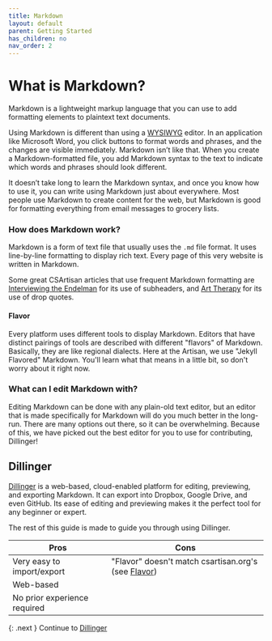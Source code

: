 ```yaml
---
title: Markdown
layout: default
parent: Getting Started
has_children: no
nav_order: 2
---
```

# What is Markdown?

Markdown is a lightweight markup language that you can use to add formatting elements to plaintext text documents. 

Using Markdown is different than using a [WYSIWYG](https://en.wikipedia.org/wiki/WYSIWYG) editor. In an application like Microsoft Word, you click buttons to format words and phrases, and the changes are visible immediately. Markdown isn’t like that. When you create a Markdown-formatted file, you add Markdown syntax to the text to indicate which words and phrases should look different.

It doesn’t take long to learn the Markdown syntax, and once you know how to use it, you can write using Markdown just about everywhere. Most people use Markdown to create content for the web, but Markdown is good for formatting everything from email messages to grocery lists.

### How does Markdown work?

Markdown is a form of text file that usually uses the `.md` file format. It uses line-by-line formatting to display rich text. Every page of this very website is written in Markdown. 

Some great CSArtisan articles that use frequent Markdown formatting are [Interviewing the Endelman](https://csartisan.github.io/interviewing-the-endelman/) for its use of subheaders, and [Art Therapy](https://csartisan.github.io/art-therapy/) for its use of drop quotes. 

#### Flavor

Every platform uses different tools to display Markdown. Editors that have distinct pairings of tools are described with different "flavors" of Markdown. Basically, they are like regional dialects. Here at the Artisan, we use "Jekyll Flavored" Markdown. You'll learn what that means in a little bit, so don't worry about it right now.

### What can I edit Markdown with?

Editing Markdown can be done with any plain-old text editor, but an editor that is made specifically for Markdown will do you much better in the long-run. There are many options out there, so it can be overwhelming. Because of this, we have picked out the best editor for you to use for contributing, Dillinger!

## Dillinger
[Dillinger](https://dillinger.io) is a web-based, cloud-enabled platform for editing, previewing, and exporting Markdown. It can export into Dropbox, Google Drive, and even GitHub. Its ease of editing and previewing makes it the perfect tool for any beginner or expert. 

The rest of this guide is made to guide you through using Dillinger.

|Pros |Cons |
|-----|-----|
Very easy to import/export    |  "Flavor" doesn't match csartisan.org's (see [Flavor](index#flavor))
Web-based                     |  
No prior experience required  |  

{: .next }
Continue to [Dillinger](/docs/getting-started/dillinger) 